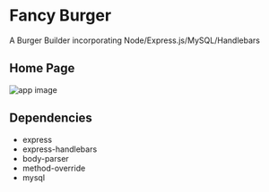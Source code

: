 # Fancy Burger
A Burger Builder incorporating Node/Express.js/MySQL/Handlebars


## Home Page
![app image](app/public/assets/img/fancy-burger.png?raw=true "App Image")


## Dependencies
* express
* express-handlebars
* body-parser
* method-override
* mysql